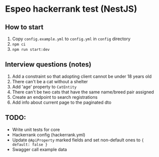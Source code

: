 # Espeo hackerrank test (NestJS)

## How to start
1. Copy `config.example.yml` to `config.yml` in `config` directory
2. `npm ci`
3. `npm run start:dev`

## Interview questions (notes)
1. Add a constraint so that adopting client cannot be under 18 years old
2. There can't be a cat without a shelter
3. Add 'age' property to `CatEntity`
4. There can't be two cats that have the same name/breed pair assigned
5. Create an endpoint to search registrations
6. Add info about current page to the paginated dto


## TODO:
- Write unit tests for core
- Hackerrank config (hackerrank.yml)
- Update `@ApiProperty` marked fields and set non-default ones to `{ default: false }`
- Swagger call example data
